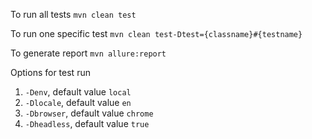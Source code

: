 To run all tests ``mvn clean test``

To run one specific test `` mvn clean test-Dtest={classname}#{testname}
``

To generate report ``mvn allure:report``

Options for test run 
1. ``-Denv``, default value ``local``
2. ``-Dlocale``, default value ``en``
3. ``-Dbrowser``, default value ``chrome``
4. ``-Dheadless``, default value ``true``